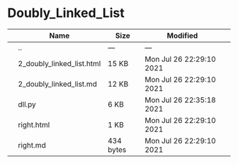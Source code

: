 # Doubly_Linked_List

<table><thead><tr class="header"><th></th><th>Name</th><th>Size</th><th>Modified</th><th></th></tr></thead><tbody><tr class="odd"><td></td><td><span class="goup">..</span></td><td>—</td><td>—</td><td></td></tr><tr class="even"><td></td><td><span class="name">2_doubly_linked_list.html</span></td><td>15 KB</td><td>Mon Jul 26 22:29:10 2021</td><td></td></tr><tr class="odd"><td></td><td><span class="name">2_doubly_linked_list.md</span></td><td>12 KB</td><td>Mon Jul 26 22:29:10 2021</td><td></td></tr><tr class="even"><td></td><td><span class="name">dll.py</span></td><td>6 KB</td><td>Mon Jul 26 22:35:18 2021</td><td></td></tr><tr class="odd"><td></td><td><span class="name">right.html</span></td><td>1 KB</td><td>Mon Jul 26 22:29:10 2021</td><td></td></tr><tr class="even"><td></td><td><span class="name">right.md</span></td><td>434 bytes</td><td>Mon Jul 26 22:29:10 2021</td><td></td></tr></tbody></table>
